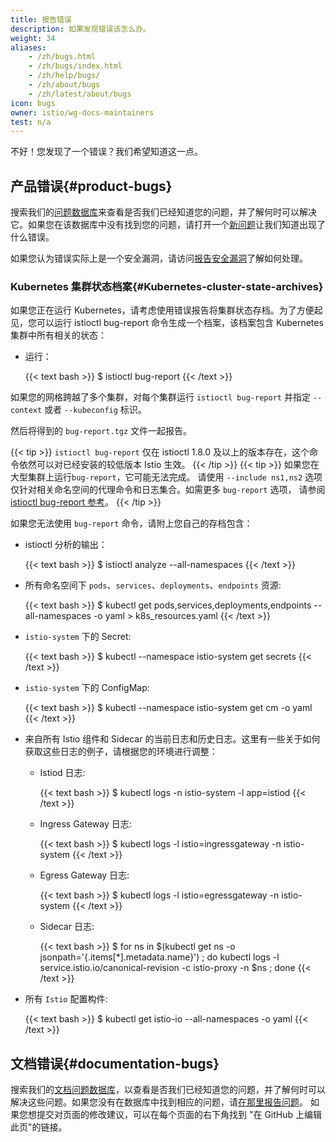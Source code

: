 ```yaml
---
title: 报告错误
description: 如果发现错误该怎么办。
weight: 34
aliases:
    - /zh/bugs.html
    - /zh/bugs/index.html
    - /zh/help/bugs/
    - /zh/about/bugs
    - /zh/latest/about/bugs
icon: bugs
owner: istio/wg-docs-maintainers
test: n/a
---
```


不好！您发现了一个错误？我们希望知道这一点。

## 产品错误{#product-bugs}

搜索我们的[问题数据库](https://github.com/istio/istio/issues/)来查看是否我们已经知道您的问题，并了解何时可以解决它。如果您在该数据库中没有找到您的问题，请打开一个[新问题](https://github.com/istio/istio/issues/new/choose)让我们知道出现了什么错误。

如果您认为错误实际上是一个安全漏洞，请访问[报告安全漏洞](/zh/about/security-vulnerabilities/)了解如何处理。

### Kubernetes 集群状态档案{#Kubernetes-cluster-state-archives}

如果您正在运行 Kubernetes，请考虑使用错误报告将集群状态存档。为了方便起见，您可以运行 istioctl bug-report 命令生成一个档案，该档案包含 Kubernetes 集群中所有相关的状态：

* 运行：

    {{< text bash >}}
    $ istioctl bug-report
    {{< /text >}}

如果您的网格跨越了多个集群，对每个集群运行 `istioctl bug-report` 并指定 `--context` 或者 `--kubeconfig` 标识。

然后将得到的 `bug-report.tgz` 文件一起报告。

{{< tip >}}
`istioctl bug-report` 仅在 istioctl 1.8.0 及以上的版本存在，这个命令依然可以对已经安装的较低版本 Istio 生效。
{{< /tip >}}
{{< tip >}}
如果您在大型集群上运行`bug-report`，它可能无法完成。
请使用 `--include ns1,ns2` 选项仅针对相关命名空间的代理命令和日志集合。如需更多 `bug-report` 选项，
请参阅 [istioctl bug-report 参考](/zh/docs/reference/commands/istioctl/#istioctl-bug-report)。
{{< /tip >}}

如果您无法使用 `bug-report` 命令，请附上您自己的存档包含：
* istioctl 分析的输出：

    {{< text bash >}}
    $ istioctl analyze --all-namespaces
    {{< /text >}}

* 所有命名空间下 `pods`、`services`、`deployments`、`endpoints` 资源:

    {{< text bash >}}
    $ kubectl get pods,services,deployments,endpoints --all-namespaces -o yaml > k8s_resources.yaml
    {{< /text >}}

* `istio-system` 下的 Secret:

    {{< text bash >}}
    $ kubectl --namespace istio-system get secrets
    {{< /text >}}

* `istio-system` 下的 ConfigMap:

    {{< text bash >}}
    $ kubectl --namespace istio-system get cm -o yaml
    {{< /text >}}

* 来自所有 Istio 组件和 Sidecar 的当前日志和历史日志。这里有一些关于如何获取这些日志的例子，请根据您的环境进行调整：

    * Istiod 日志:

        {{< text bash >}}
        $ kubectl logs -n istio-system -l app=istiod
        {{< /text >}}

    * Ingress Gateway 日志:

        {{< text bash >}}
        $ kubectl logs -l istio=ingressgateway -n istio-system
        {{< /text >}}

    * Egress Gateway 日志:

        {{< text bash >}}
        $ kubectl logs -l istio=egressgateway -n istio-system
        {{< /text >}}

    * Sidecar 日志:

        {{< text bash >}}
        $ for ns in $(kubectl get ns -o jsonpath='{.items[*].metadata.name}') ; do kubectl logs -l service.istio.io/canonical-revision -c istio-proxy -n $ns ; done
        {{< /text >}}

* 所有 `Istio` 配置构件:

    {{< text bash >}}
    $ kubectl get istio-io --all-namespaces -o yaml
    {{< /text >}}

## 文档错误{#documentation-bugs}

搜索我们的[文档问题数据库](https://github.com/istio/istio.io/issues/)，以查看是否我们已经知道您的问题，并了解何时可以解决这些问题。如果您没有在数据库中找到相应的问题，请[在那里报告问题](https://github.com/istio/istio.io/issues/new)。
如果您想提交对页面的修改建议，可以在每个页面的右下角找到 "在 GitHub 上编辑此页"的链接。
